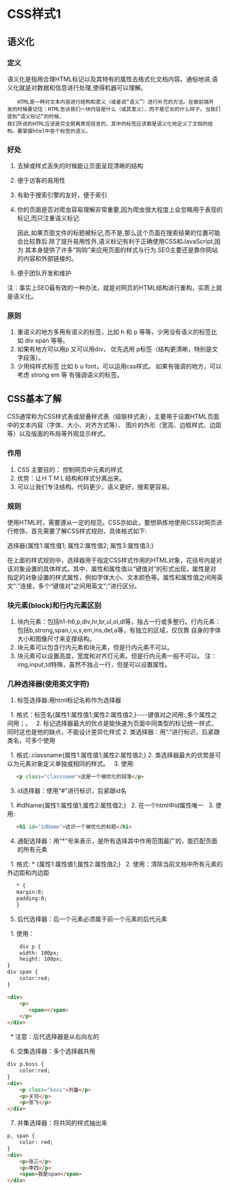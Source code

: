 # CSS样式1
## 语义化
### 定义

语义化是指用合理HTML标记以及其特有的属性去格式化文档内容。通俗地讲,语义化就是对数据和信息进行处理,使得机器可以理解。

    　　HTML是一种对文本内容进行结构和意义（或者说“语义”）进行补充的方法。在做前端开
    发的时候要记住：HTML告诉我们一块内容是什么（或其意义），而不是它长的什么样子。当我们提到“语义标记”的时候，
    我们所说的HTML应该是完全脱离表现信息的，其中的标签应该都是语义化地定义了文档的结构。要掌握html中各个标签的语义。
### 好处
1. 去掉或样式丢失的时候能让页面呈现清晰的结构
2. 便于访客的易用性
3. 有助于搜索引擎的友好，便于索引
4. 你的页面是否对爬虫容易理解非常重要,因为爬虫很大程度上会忽略用于表现的标记,而只注重语义标记.

   因此,如果页面文件的标题被标记,而不是,那么这个页面在搜索结果的位置可能会比较靠后.除了提升易用性外,语义标记有利于正确使用CSS和JavaScript,因为
其本身提供了许多“钩钩”来应用页面的样式与行为.SEO主要还是靠你网站的内容和外部链接的。
5. 便于团队开发和维护

注：事实上SEO最有效的一种办法，就是对网页的HTML结构进行重构，实质上就是语义化。

### 原则
1. 重语义的地方多用有语义的标签，比如 h 和 p 等等，少用没有语义的标签比如 div span 等等。
2. 如果有地方可以用p 又可以用div， 优先选用 p标签（结构更清晰，特别是文字段落）。
3. 少用纯样式标签 比如 b u font，可以运用css样式。 如果有强调的地方，可以考虑 strong em 等 有强调语义的标签。
## CSS基本了解
CSS通常称为CSS样式表或层叠样式表（级联样式表），主要用于设置HTML页面中的文本内容（字体、大小、对齐方式等）、
图片的外形（宽高、边框样式、边距等）以及版面的布局等外观显示样式。
### 作用
1. CSS 主要目的： 控制网页中元素的样式
2. 优势：让ＨＴＭＬ结构和样式分离出来。
3. 可以让我们专注结构。代码更少，语义更好，搜索更容易。
### 规则
使用HTML时，需要遵从一定的规范。CSS亦如此，要想熟练地使用CSS对网页进行修饰，首先需要了解CSS样式规则，具体格式如下:

选择器{属性1:属性值1; 属性2:属性值2; 属性3:属性值3;}

在上面的样式规则中，选择器用于指定CSS样式作用的HTML对象，花括号内是对该对象设置的具体样式。其中，属性和属性值以“键值对”的形式出现，属性是对
指定的对象设置的样式属性，例如字体大小、文本颜色等。属性和属性值之间用英文“:”连接，多个“键值对”之间用英文“;”进行区分。
### 块元素(block)和行内元素区别
1. 块内元素：包括h1-h6,p,div,hr,br,ul,ol,dl等，独占一行或多整行。行内元素：包括b,strong,span,i,u,s,em,ins,del,a等，有独立的区域，仅仅靠
自身的字体大小和图像尺寸来支撑结构。
2. 块元素可以包含行内元素和块元素，但是行内元素不可以。
3. 块元素可以设置高度，宽度和对齐灯元素。但是行内元素一般不可以。
注：img,input,td特殊，虽然不独占一行，但是可以设置属性。
### 几种选择器(使用英文字符)
1. 标签选择器:用html标记名称作为选择器

   1. 格式：标签名{属性1:属性值1;属性2:属性值2;}----键值对之间用:,多个属性之间用；。
   2. 标记选择器最大的优点是能快速为页面中同类型的标记统一样式，同时这也是他的缺点，不能设计差异化样式
2. 类选择器：用“.”进行标识，后紧跟类名，可多个使用

   1. 格式:.classname{属性1:属性值1;属性2:属性值2;}
   2. 类选择器最大的优势是可以为元素对象定义单独或相同的样式。
   3. 使用:
```html
   <p class="classname">这是一个被优化的段落</p>
```
3. id选择器：使用“#”进行标识，后紧跟id名

   1. #idName{属性1:属性值1;属性2:属性值2;}
   2. 在一个html中id属性唯一
   3. 使用:
```html
   <h1 id="idName">这识一个被优化的标题</h1>
```
4. 通配选择器：用“*”号来表示，是所有选择其中作用范围最广的，能匹配页面的所有元素

   1. 格式: * {属性1:属性值1;属性2:属性值2;}
   2. 使用：清除当前文档中所有元素的外边距和内边距
```html
   * {
   margin:0;
   padding:0;
   }
```
5. 后代选择器：后一个元素必须属于前一个元素的后代元素

   1. 使用：
```html
    div p {
    width: 100px;
    height: 100px;
}
div span {
    color:red;
}

<div>
    <p>
       <span></span>
    </p>
</div>
```
   * 注意：后代选择器是从右向左的
   
6. 交集选择器：多个选择器共用
```html
div p.boss {
    color:red;
}
<div>
    <p class="boss">刘备</p>
    <p>关羽</p>
    <p>张飞</p>
</div>
```
7. 并集选择器：将共同的样式抽出来
```html
p, span {
    color: red;
}
<div>
    <p>张三</p>
    <p>李四</p>
    <span>我是span</span>
</div>
```
